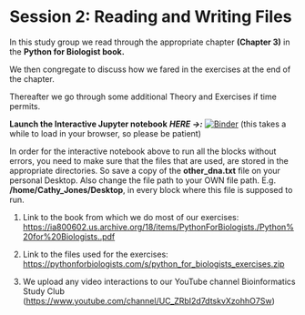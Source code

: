 # Session 2: Reading and Writing Files

In this study group we read through the appropriate chapter **(Chapter 3)** in the **Python for Biologist book.** 

We then congregate to discuss how we fared in the exercises at the end of the chapter. 

Thereafter we go through some additional Theory and Exercises if time permits.

**Launch the Interactive Jupyter notebook** ***HERE ->:*** [![Binder](https://mybinder.org/badge_logo.svg)](https://mybinder.org/v2/gh/Bioinformatics-studyclub/Session_2_Reading-and-Writing-Files/main?filepath=Reading_and_Writing_Files.ipynb) (this takes a while to load in your browser, so please be patient)

In order for the interactive notebook above to run all the blocks without errors, you need to make sure that the files that are used, are stored in the appropriate directories.
So save a copy of the **other_dna.txt** file on your personal Desktop. Also change the file path to your OWN file path. E.g. **/home/Cathy_Jones/Desktop**, in every block where this file is supposed to run.

  1. Link to the book from which we do most of our exercises:
  https://ia800602.us.archive.org/18/items/PythonForBiologists./Python%20for%20Biologists..pdf

  2. Link to the files used for the exercises:
  https://pythonforbiologists.com/s/python_for_biologists_exercises.zip

  3. We upload any video interactions to our YouTube channel Bioinformatics Study Club 
  (https://www.youtube.com/channel/UC_ZRbI2d7dtskvXzohhO7Sw)
